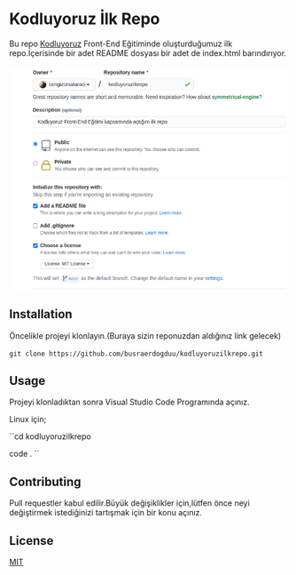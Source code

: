 # Kodluyoruz İlk Repo

Bu repo [Kodluyoruz](https://kodluyoruz.org/) Front-End Eğitiminde oluşturduğumuz ilk repo.İçerisinde bir adet README dosyası bir adet de index.html barındırıyor.

![resim](https://raw.githubusercontent.com/Kodluyoruz/taskforce/main/git/odev1/figures/github.png)

## Installation

Öncelikle projeyi klonlayın.(Buraya sizin reponuzdan aldığınız link gelecek)

`git clone https://github.com/busraerdogduu/kodluyoruzilkrepo.git`

## Usage

Projeyi klonladıktan sonra Visual Studio Code Programında açınız.

Linux için;

``cd kodluyoruzilkrepo

code .
``

## Contributing

Pull requestler kabul edilir.Büyük değişiklikler için,lütfen önce neyi değiştirmek istediğinizi tartışmak için bir konu açınız.

## License

[MIT](https://opensource.org/license/mit/)





